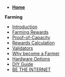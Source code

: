 - [**Home**](@threefold_home)

**Farming**

- [Introduction](farming_intro)
- [Farming Rewards](farming_reward)
- [Proof-of-Capacity](proof_of_capacity)
- [Rewards Calculation](farming_calculator)
- [Validators](@validators)
- [Why become a Farmer](why_farming)
- [Hardware Options](farming_hardware_overview)
- [DIY Guide](diy_guide)
- [BE THE INTERNET](be_the_internet)
<!-- - [Certified Farming](certified_farming) -->



<!-- - [Planet Positive Farming](@lanet_positive_farming) -->